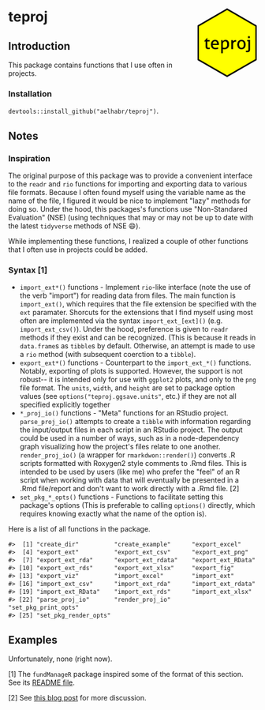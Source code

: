 
teproj <img src="man/figures/logo.png" align="right" height="139" width="120"/>
===============================================================================

Introduction
------------

This package contains functions that I use often in projects.

### Installation

`devtools::install_github("aelhabr/teproj")`.

Notes
-----

### Inspiration

The original purpose of this package was to provide a convenient interface to the `readr` and `rio` functions for importing and exporting data to various file formats. Because I often found myself using the variable name as the name of the file, I figured it would be nice to implement "lazy" methods for doing so. Under the hood, this packages's functions use "Non-Standared Evaluation" (NSE) (using techniques that may or may not be up to date with the latest `tidyverse` methods of NSE 😄).

While implementing these functions, I realized a couple of other functions that I often use in projects could be added.

### Syntax [1]

-   `import_ext*()` functions - Implement `rio`-like interface (note the use of the verb "import") for reading data from files. The main function is `import_ext()`, which requires that the file extension be specified with the `ext` paramater. Shorcuts for the extensions that I find myself using most often are implemented via the syntax `import_ext_[ext]()` (e.g. `import_ext_csv()`). Under the hood, preference is given to `readr` methods if they exist and can be recognized. (This is because it reads in `data.frame`s as `tibble`s by default. Otherwise, an attempt is made to use a `rio` method (with subsequent coerction to a `tibble`).
-   `export_ext*()` functions - Counterpart to the `import_ext_*()` functions. Notably, exporting of plots is supported. However, the support is not robust-- it is intended only for use with `ggplot2` plots, and only to the `png` file format. The `units`, `width`, and `height` are set to package option values (see `options("teproj.ggsave.units"`, etc.) if they are not all specified explicitly together
-   `*_proj_io()` functions - "Meta" functions for an RStudio project. `parse_proj_io()` attempts to create a `tibble` with information regarding the input/output files in each script in an RStudio project. The output could be used in a number of ways, such as in a node-dependency graph visualizing how the project's files relate to one another. `render_proj_io()` (a wrapper for `rmarkdwon::render()`) converts .R scripts formatted with Roxygen2 style comments to .Rmd files. This is intended to be used by users (like me) who prefer the "feel" of an R script when working with data that will eventually be presented in a .Rmd file/report and don't want to work directly with a .Rmd file. [2]
-   `set_pkg_*_opts()` functions - Functions to facilitate setting this package's options (This is preferable to calling `options()` directly, which requires knowing exactly what the name of the option is).

Here is a list of all functions in the package.

    #>  [1] "create_dir"          "create_example"      "export_excel"       
    #>  [4] "export_ext"          "export_ext_csv"      "export_ext_png"     
    #>  [7] "export_ext_rda"      "export_ext_rdata"    "export_ext_RData"   
    #> [10] "export_ext_rds"      "export_ext_xlsx"     "export_fig"         
    #> [13] "export_viz"          "import_excel"        "import_ext"         
    #> [16] "import_ext_csv"      "import_ext_rda"      "import_ext_rdata"   
    #> [19] "import_ext_RData"    "import_ext_rds"      "import_ext_xlsx"    
    #> [22] "parse_proj_io"       "render_proj_io"      "set_pkg_print_opts" 
    #> [25] "set_pkg_render_opts"

Examples
--------

Unfortunately, none (right now).

[1] The `fundManageR` package inspired some of the format of this section. See its [README file](https://github.com/abresler/fundManageR/blob/master/readme.Rmd).

[2] See [this blog post](http://brooksandrew.github.io/simpleblog/articles/render-reports-directly-from-R-scripts/) for more discussion.
